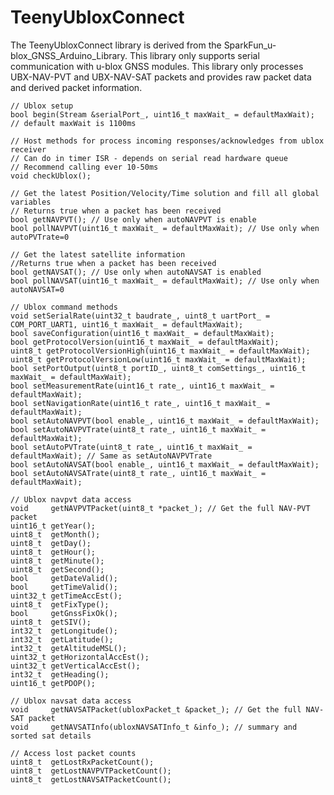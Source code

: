 # TeenyUbloxConnect

The TeenyUbloxConnect library is derived from the SparkFun_u-blox_GNSS_Arduino_Library.
This library only supports serial communication with u-blox GNSS modules.
This library only processes UBX-NAV-PVT and UBX-NAV-SAT packets and provides raw packet data and derived packet information.

    // Ublox setup
    bool begin(Stream &serialPort_, uint16_t maxWait_ = defaultMaxWait); // default maxWait is 1100ms

    // Host methods for process incoming responses/acknowledges from ublox receiver
    // Can do in timer ISR - depends on serial read hardware queue
    // Recommend calling ever 10-50ms
    void checkUblox();
    
    // Get the latest Position/Velocity/Time solution and fill all global variables
    // Returns true when a packet has been received
    bool getNAVPVT(); // Use only when autoNAVPVT is enable
    bool pollNAVPVT(uint16_t maxWait_ = defaultMaxWait); // Use only when autoPVTrate=0
    
    // Get the latest satellite information
    //Returns true when a packet has been received
    bool getNAVSAT(); // Use only when autoNAVSAT is enabled
    bool pollNAVSAT(uint16_t maxWait_ = defaultMaxWait); // Use only when autoNAVSAT=0

    // Ublox command methods
    void setSerialRate(uint32_t baudrate_, uint8_t uartPort_ = COM_PORT_UART1, uint16_t maxWait_ = defaultMaxWait);
    bool saveConfiguration(uint16_t maxWait_ = defaultMaxWait);
    bool getProtocolVersion(uint16_t maxWait_ = defaultMaxWait);
    uint8_t getProtocolVersionHigh(uint16_t maxWait_ = defaultMaxWait);
    uint8_t getProtocolVersionLow(uint16_t maxWait_ = defaultMaxWait);
    bool setPortOutput(uint8_t portID_, uint8_t comSettings_, uint16_t maxWait_ = defaultMaxWait);
    bool setMeasurementRate(uint16_t rate_, uint16_t maxWait_ = defaultMaxWait);
    bool setNavigationRate(uint16_t rate_, uint16_t maxWait_ = defaultMaxWait);
    bool setAutoNAVPVT(bool enable_, uint16_t maxWait_ = defaultMaxWait);
    bool setAutoNAVPVTrate(uint8_t rate_, uint16_t maxWait_ = defaultMaxWait);
    bool setAutoPVTrate(uint8_t rate_, uint16_t maxWait_ = defaultMaxWait); // Same as setAutoNAVPVTrate
    bool setAutoNAVSAT(bool enable_, uint16_t maxWait_ = defaultMaxWait);
    bool setAutoNAVSATrate(uint8_t rate_, uint16_t maxWait_ = defaultMaxWait);

    // Ublox navpvt data access
    void     getNAVPVTPacket(uint8_t *packet_); // Get the full NAV-PVT packet
    uint16_t getYear();
    uint8_t  getMonth();
    uint8_t  getDay();
    uint8_t  getHour();
    uint8_t  getMinute();
    uint8_t  getSecond();
    bool     getDateValid();
    bool     getTimeValid();
    uint32_t getTimeAccEst();
    uint8_t  getFixType();
    bool     getGnssFixOk();
    uint8_t  getSIV();
    int32_t  getLongitude();
    int32_t  getLatitude();
    int32_t  getAltitudeMSL();
    uint32_t getHorizontalAccEst();
    uint32_t getVerticalAccEst();
    int32_t  getHeading();
    uint16_t getPDOP();

    // Ublox navsat data access
    void     getNAVSATPacket(ubloxPacket_t &packet_); // Get the full NAV-SAT packet
    void     getNAVSATInfo(ubloxNAVSATInfo_t &info_); // summary and sorted sat details

    // Access lost packet counts
    uint8_t  getLostRxPacketCount();
    uint8_t  getLostNAVPVTPacketCount();
    uint8_t  getLostNAVSATPacketCount();

